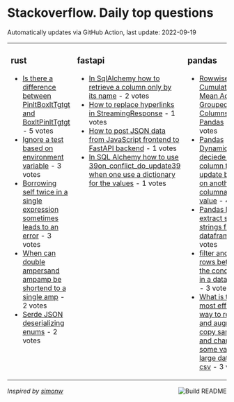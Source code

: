 # Stackoverflow. Daily top questions 

Automatically updates via GitHub Action, last update: <!-- date starts -->2022-09-19<!-- date ends -->


<table><tr><td valign="top" width="33%">

### rust
<!-- rust starts -->
* [Is there a difference between PinltBoxltTgtgt and BoxltPinltTgtgt](https://stackoverflow.com/questions/73768331/is-there-a-difference-between-pinboxt-and-boxpint) - 5 votes
* [Ignore a test based on environment variable](https://stackoverflow.com/questions/73760692/ignore-a-test-based-on-environment-variable) - 3 votes
* [Borrowing self twice in a single expression sometimes leads to an error](https://stackoverflow.com/questions/73769846/borrowing-self-twice-in-a-single-expression-sometimes-leads-to-an-error) - 3 votes
* [When can double ampersand ampamp be shortend to a single amp](https://stackoverflow.com/questions/73772399/when-can-double-ampersand-be-shortend-to-a-single) - 2 votes
* [Serde JSON deserializing enums](https://stackoverflow.com/questions/73768095/serde-json-deserializing-enums) - 2 votes
<!-- rust ends -->
</td><td valign="top" width="34%">


### fastapi
<!-- fastapi starts -->
* [In SqlAlchemy how to retrieve a column only by its name](https://stackoverflow.com/questions/73761890/in-sqlalchemy-how-to-retrieve-a-column-only-by-its-name) - 2 votes
* [How to replace hyperlinks in StreamingResponse](https://stackoverflow.com/questions/73765438/how-to-replace-hyperlinks-in-streamingresponse) - 1 votes
* [How to post JSON data from JavaScript frontend to FastAPI backend](https://stackoverflow.com/questions/73759718/how-to-post-json-data-from-javascript-frontend-to-fastapi-backend) - 1 votes
* [In SQL Alchemy how to use 39on_conflict_do_update39 when one use a dictionary for the values](https://stackoverflow.com/questions/73761641/in-sql-alchemy-how-to-use-on-conflict-do-update-when-one-use-a-dictionary-for) - 1 votes
<!-- fastapi ends -->
</td><td valign="top" width="34%">


### pandas
<!-- pandas starts -->
* [Rowwise Cumulative Mean Across Grouped Columns using Pandas](https://stackoverflow.com/questions/73761571/row-wise-cumulative-mean-across-grouped-columns-using-pandas) - 5 votes
* [Pandas Dynamically deciede which column to update based on another columnamp39s value](https://stackoverflow.com/questions/73767139/pandas-dynamically-deciede-which-column-to-update-based-on-another-column39s) - 4 votes
* [Pandas how to extract specific strings from dataframe](https://stackoverflow.com/questions/73773105/pandas-how-to-extract-specific-strings-from-dataframe) - 4 votes
* [filter and get rows between the conditions in a dataframe](https://stackoverflow.com/questions/73768289/filter-and-get-rows-between-the-conditions-in-a-dataframe) - 3 votes
* [What is the most efficient way to read and augment copy samples and change some values large dataset in csv](https://stackoverflow.com/questions/73762452/what-is-the-most-efficient-way-to-read-and-augment-copy-samples-and-change-some) - 3 votes
<!-- pandas ends -->
</td></tr></table>

<a href="https://github.com/hp0404/hp0404/actions"><img src="https://github.com/hp0404/hp0404/workflows/Build%20README/badge.svg" align="right" alt="Build README"></a> <p>*Inspired by  [simonw](https://github.com/simonw/simonw)*</p>
